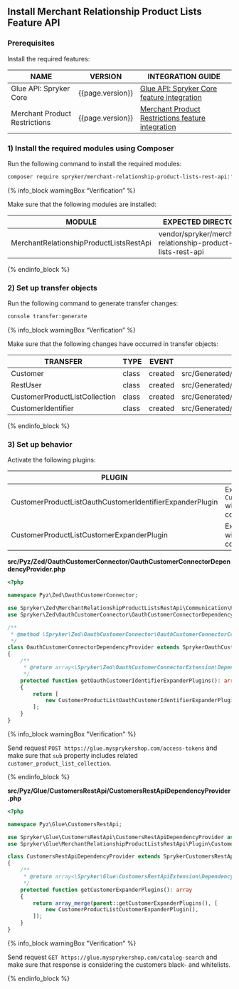 

## Install Merchant Relationship Product Lists Feature API

### Prerequisites

Install the required features:

| NAME                          | VERSION          | INTEGRATION GUIDE                                                                                                                                                                       |
|-------------------------------|------------------|-----------------------------------------------------------------------------------------------------------------------------------------------------------------------------------------|
| Glue API: Spryker Core        | {{page.version}} | [Glue API: Spryker Core feature integration](/docs/pbc/all/miscellaneous/{{page.version}}/install-and-upgrade/install-glue-api/install-the-spryker-core-glue-api.html)                  |
| Merchant Product Restrictions | {{page.version}} | [Merchant Product Restrictions feature integration](/docs/pbc/all/merchant-management/{{page.version}}/base-shop/install-and-upgrade/install-the-merchant-product-restrictions-feature.html)  |

### 1) Install the required modules using Composer

Run the following command to install the required modules:

```bash
composer require spryker/merchant-relationship-product-lists-rest-api:"^0.1.0" --update-with-dependencies
```

{% info_block warningBox “Verification” %}

Make sure that the following modules are installed:

| MODULE                                  | EXPECTED DIRECTORY                                          |
|-----------------------------------------|-------------------------------------------------------------|
| MerchantRelationshipProductListsRestApi | vendor/spryker/merchant-relationship-product-lists-rest-api |

{% endinfo_block %}

### 2) Set up transfer objects

Run the following command to generate transfer changes:

```bash
console transfer:generate
```

{% info_block warningBox “Verification” %}

Make sure that the following changes have occurred in transfer objects:

| TRANSFER                        | TYPE   | EVENT    | PATH                                                                    |
|---------------------------------|--------|----------|-------------------------------------------------------------------------|
| Customer                        | class  | created  | src/Generated/Shared/Transfer/RestCatalogSearchAttributesTransfer       |
| RestUser                        | class  | created  | src/Generated/Shared/Transfer/RestCatalogSearchSortTransfer             |
| CustomerProductListCollection   | class  | created  | src/Generated/Shared/Transfer/RestCatalogSearchPaginationTransfer       |
| CustomerIdentifier              | class  | created  | src/Generated/Shared/Transfer/RestCatalogSearchAbstractProductsTransfer |

{% endinfo_block %}

### 3) Set up behavior

Activate the following plugins:

| PLUGIN                                                   | SPECIFICATION                                                                | PREREQUISITES | NAMESPACE                                                                                        |
|----------------------------------------------------------|------------------------------------------------------------------------------|---------------|--------------------------------------------------------------------------------------------------|
| CustomerProductListOauthCustomerIdentifierExpanderPlugin | Expands `CustomerIdentifierTransfer` with customers product list collection. | None          | Spryker\Zed\MerchantRelationshipProductListsRestApi\Communication\Plugin\OauthCustomerConnector  |
| CustomerProductListCustomerExpanderPlugin                | Expands `CustomerTransfer` with customer's product list collection.          | None          | Spryker\Glue\MerchantRelationshipProductListsRestApi\Plugin\CustomersRestApi                     |


**src/Pyz/Zed/OauthCustomerConnector/OauthCustomerConnectorDependencyProvider.php**

```php
<?php

namespace Pyz\Zed\OauthCustomerConnector;

use Spryker\Zed\MerchantRelationshipProductListsRestApi\Communication\Plugin\OauthCustomerConnector\CustomerProductListOauthCustomerIdentifierExpanderPlugin;
use Spryker\Zed\OauthCustomerConnector\OauthCustomerConnectorDependencyProvider as SprykerOauthCustomerConnectorDependencyProvider;

/**
 * @method \Spryker\Zed\OauthCustomerConnector\OauthCustomerConnectorConfig getConfig()
 */
class OauthCustomerConnectorDependencyProvider extends SprykerOauthCustomerConnectorDependencyProvider
{
    /**
     * @return array<\Spryker\Zed\OauthCustomerConnectorExtension\Dependency\Plugin\OauthCustomerIdentifierExpanderPluginInterface>
     */
    protected function getOauthCustomerIdentifierExpanderPlugins(): array
    {
        return [
            new CustomerProductListOauthCustomerIdentifierExpanderPlugin(),
        ];
    }
}
```

{% info_block warningBox "Verification" %}

Send request `POST https://glue.mysprykershop.com/access-tokens` and make sure that `sub` property includes related `customer_product_list_collection`.

{% endinfo_block %}

**src/Pyz/Glue/CustomersRestApi/CustomersRestApiDependencyProvider.php**

```php
<?php

namespace Pyz\Glue\CustomersRestApi;

use Spryker\Glue\CustomersRestApi\CustomersRestApiDependencyProvider as SprykerCustomersRestApiDependencyProvider;
use Spryker\Glue\MerchantRelationshipProductListsRestApi\Plugin\CustomersRestApi\CustomerProductListCustomerExpanderPlugin;

class CustomersRestApiDependencyProvider extends SprykerCustomersRestApiDependencyProvider
{
    /**
     * @return array<\Spryker\Glue\CustomersRestApiExtension\Dependency\Plugin\CustomerExpanderPluginInterface>
     */
    protected function getCustomerExpanderPlugins(): array
    {
        return array_merge(parent::getCustomerExpanderPlugins(), [
            new CustomerProductListCustomerExpanderPlugin(),
        ]);
    }
}
```

{% info_block warningBox "Verification" %}

Send request `GET https://glue.mysprykershop.com/catalog-search` and make sure that response is considering the customers black- and whitelists.

{% endinfo_block %}